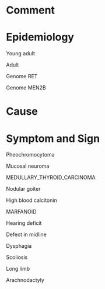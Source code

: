 # Comment

# Epidemiology

Young adult

Adult

Genome RET

Genome MEN2B

# Cause

# Symptom and Sign

Pheochromocytoma

Mucosal neuroma

MEDULLARY_THYROID_CARCINOMA

Nodular goiter

High blood calcitonin

MARFANOID

Hearing deficit

Defect in midline

Dysphagia

Scoliosis

Long limb

Arachnodactyly
